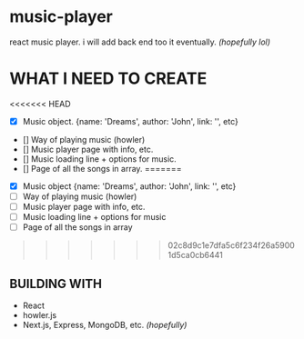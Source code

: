 # music-player

react music player.
i will add back end too it eventually. _(hopefully lol)_

# WHAT I NEED TO CREATE

<<<<<<< HEAD
-   [x] Music object. {name: 'Dreams', author: 'John', link: '', etc}
-   [] Way of playing music (howler)
-   [] Music player page with info, etc.
-   [] Music loading line + options for music.
-   [] Page of all the songs in array.
=======
-   [x] Music object {name: 'Dreams', author: 'John', link: '', etc}
-   [ ] Way of playing music (howler)
-   [ ] Music player page with info, etc.
-   [ ] Music loading line + options for music
-   [ ] Page of all the songs in array
>>>>>>> 02c8d9c1e7dfa5c6f234f26a59001d5ca0cb6441

## BUILDING WITH

-   React
-   howler.js
-   Next.js, Express, MongoDB, etc. _(hopefully)_
